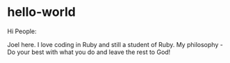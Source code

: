 # hello-world

Hi People:

Joel here. I love coding in Ruby and still a student of Ruby. 
My philosophy - Do your best with what you do and leave the rest to God! 
